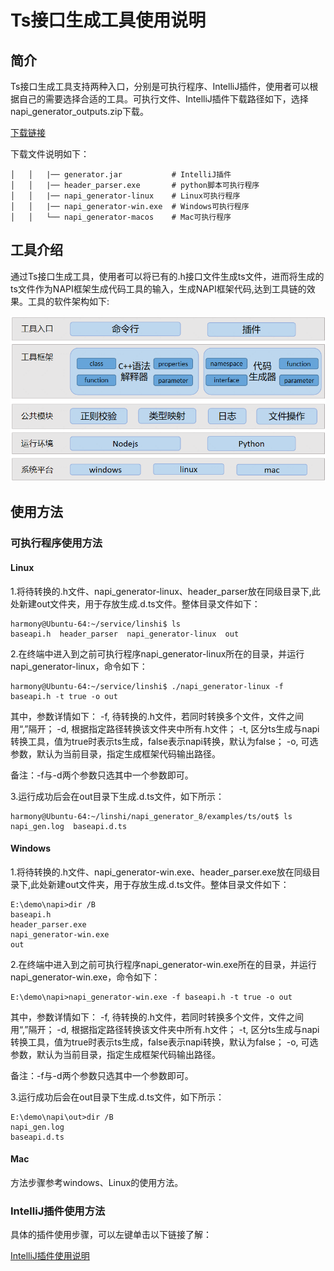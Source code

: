# Ts接口生成工具使用说明
## 简介

Ts接口生成工具支持两种入口，分别是可执行程序、IntelliJ插件，使用者可以根据自己的需要选择合适的工具。可执行文件、IntelliJ插件下载路径如下，选择napi_generator_outputs.zip下载。

[下载链接](http://ftp.kaihongdigi.com:5000/fsdownload/mKjfCmPjk/generator_outputs_NAPI_0930)

下载文件说明如下：

	│   │   |── generator.jar           # IntelliJ插件
	│   │   |── header_parser.exe       # python脚本可执行程序
	│   │   |── napi_generator-linux    # Linux可执行程序 
	│   │   |── napi_generator-win.exe  # Windows可执行程序    
	│   │   └── napi_generator-macos    # Mac可执行程序                

## 工具介绍

通过Ts接口生成工具，使用者可以将已有的.h接口文件生成ts文件，进而将生成的ts文件作为NAPI框架生成代码工具的输入，生成NAPI框架代码,达到工具链的效果。工具的软件架构如下:

![](../../figures/ts_framework.png)


## 使用方法

### 可执行程序使用方法

#### Linux

1.将待转换的.h文件、napi_generator-linux、header_parser放在同级目录下,此处新建out文件夹，用于存放生成.d.ts文件。整体目录文件如下：

	harmony@Ubuntu-64:~/service/linshi$ ls
	baseapi.h  header_parser  napi_generator-linux  out

2.在终端中进入到之前可执行程序napi_generator-linux所在的目录，并运行napi_generator-linux，命令如下：

	harmony@Ubuntu-64:~/service/linshi$ ./napi_generator-linux -f baseapi.h -t true -o out

其中，参数详情如下：
  -f, 待转换的.h文件，若同时转换多个文件，文件之间用“,”隔开；
  -d, 根据指定路径转换该文件夹中所有.h文件；
  -t, 区分ts生成与napi转换工具，值为true时表示ts生成，false表示napi转换，默认为false；
  -o, 可选参数，默认为当前目录，指定生成框架代码输出路径。

  备注：-f与-d两个参数只选其中一个参数即可。

3.运行成功后会在out目录下生成.d.ts文件，如下所示：

	harmony@Ubuntu-64:~/linshi/napi_generator_8/examples/ts/out$ ls
	napi_gen.log  baseapi.d.ts

#### Windows

1.将待转换的.h文件、napi_generator-win.exe、header_parser.exe放在同级目录下,此处新建out文件夹，用于存放生成.d.ts文件。整体目录文件如下：

	E:\demo\napi>dir /B
	baseapi.h
	header_parser.exe
	napi_generator-win.exe
	out

2.在终端中进入到之前可执行程序napi_generator-win.exe所在的目录，并运行napi_generator-win.exe，命令如下：

	E:\demo\napi>napi_generator-win.exe -f baseapi.h -t true -o out

其中，参数详情如下：
  -f, 待转换的.h文件，若同时转换多个文件，文件之间用“,”隔开；
  -d, 根据指定路径转换该文件夹中所有.h文件；
  -t, 区分ts生成与napi转换工具，值为true时表示ts生成，false表示napi转换，默认为false；
  -o, 可选参数，默认为当前目录，指定生成框架代码输出路径。

  备注：-f与-d两个参数只选其中一个参数即可。

3.运行成功后会在out目录下生成.d.ts文件，如下所示：

	E:\demo\napi\out>dir /B
	napi_gen.log
	baseapi.d.ts

#### Mac

方法步骤参考windows、Linux的使用方法。

### IntelliJ插件使用方法

具体的插件使用步骤，可以左键单击以下链接了解：

[IntelliJ插件使用说明](https://gitee.com/openharmony/napi_generator/tree/master/napi_IntelliJ_plugin/docs/ts/INSTRUCTION_ZH.md)
